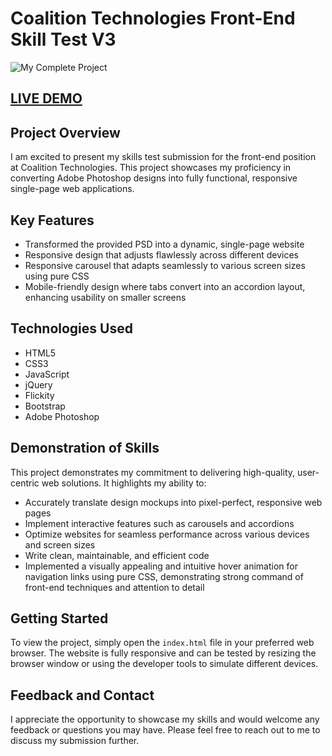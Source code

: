 # Coalition Technologies Front-End Skill Test V3

<img src='./images/my-complete-project.jpg' alt='My Complete Project'>


## [LIVE DEMO](https://jzilla808.github.io/Coalition-Technologies-Skill-Test-Challenge/)

## Project Overview

I am excited to present my skills test submission for the front-end position at Coalition Technologies. This project showcases my proficiency in converting Adobe Photoshop designs into fully functional, responsive single-page web applications.

## Key Features

- Transformed the provided PSD into a dynamic, single-page website
- Responsive design that adjusts flawlessly across different devices
- Responsive carousel that adapts seamlessly to various screen sizes using pure CSS
- Mobile-friendly design where tabs convert into an accordion layout, enhancing usability on smaller screens

## Technologies Used

- HTML5
- CSS3
- JavaScript
- jQuery
- Flickity
- Bootstrap
- Adobe Photoshop

## Demonstration of Skills

This project demonstrates my commitment to delivering high-quality, user-centric web solutions. It highlights my ability to:

- Accurately translate design mockups into pixel-perfect, responsive web pages
- Implement interactive features such as carousels and accordions
- Optimize websites for seamless performance across various devices and screen sizes
- Write clean, maintainable, and efficient code
- Implemented a visually appealing and intuitive hover animation for navigation links using pure CSS, demonstrating strong command of front-end techniques and attention to detail

## Getting Started

To view the project, simply open the `index.html` file in your preferred web browser. The website is fully responsive and can be tested by resizing the browser window or using the developer tools to simulate different devices.

## Feedback and Contact

I appreciate the opportunity to showcase my skills and would welcome any feedback or questions you may have. Please feel free to reach out to me to discuss my submission further.


